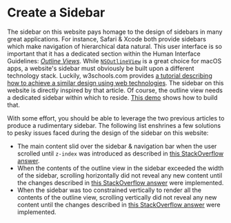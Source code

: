 # Create a Sidebar

The sidebar on this website pays homage to the design of sidebars in many great applications. For instance, Safari & Xcode both provide sidebars which make navigation of hierarchical data natural. This user interface is so important that it has a dedicated section within the Human Interface Guidelines: [*Outline Views*](https://developer.apple.com/design/human-interface-guidelines/macos/windows-and-views/outline-views). While [`NSOutlineView`](https://developer.apple.com/documentation/appkit/nsoutlineview) is a great choice for macOS apps, a website's sidebar must obviously be built upon a different technology stack. Luckily, w3schools.com provides [a tutorial describing how to achieve a similar design using web technologies](https://www.w3schools.com/howto/tryit.asp?filename=tryhow_js_treeview). The sidebar on this website is directly inspired by that article. Of course, the outline view needs a dedicated sidebar within which to reside. [This demo](https://www.w3schools.com/howto/tryit.asp?filename=tryhow_js_collapse_sidebar) shows how to build that.

With some effort, you should be able to leverage the two previous articles to produce a rudimentary sidebar. The following list enshrines a few solutions to pesky issues faced during the design of the sidebar on this website:

* The main content slid over the sidebar & navigation bar when the user scrolled until `z-index` was introduced as described in [this StackOverflow answer](https://stackoverflow.com/a/14137993/6073927).
* When the contents of the outline view in the sidebar exceeded the width of the sidebar, scrolling horizontally did not reveal any new content until the changes described in [this StackOverflow answer](https://stackoverflow.com/a/679890/6073927) were implemented.
* When the sidebar was too constrained vertically to render all the contents of the outline view, scrolling vertically did not reveal any new content until the changes described in [this StackOverflow answer](https://stackoverflow.com/a/36010800/6073927) were implemented.
